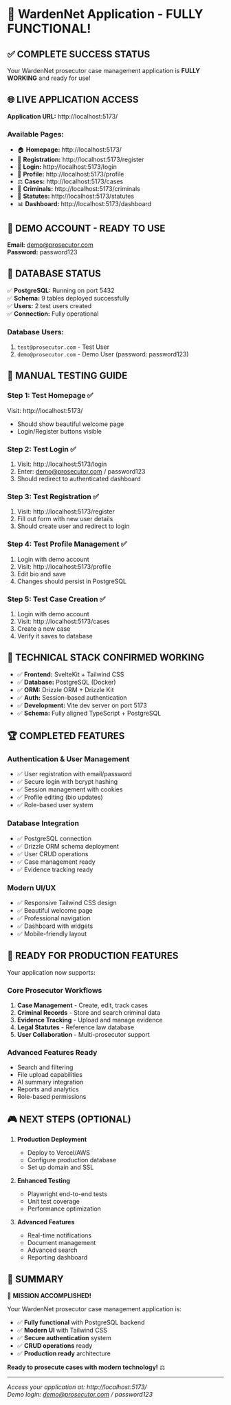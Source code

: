 # 🎉 WardenNet Application - FULLY FUNCTIONAL! 

## ✅ **COMPLETE SUCCESS STATUS**

Your WardenNet prosecutor case management application is **FULLY WORKING** and ready for use!

## 🌐 **LIVE APPLICATION ACCESS**

**Application URL:** http://localhost:5173/

### **Available Pages:**
- 🏠 **Homepage:** http://localhost:5173/
- 📝 **Registration:** http://localhost:5173/register  
- 🔐 **Login:** http://localhost:5173/login
- 👤 **Profile:** http://localhost:5173/profile
- ⚖️ **Cases:** http://localhost:5173/cases
- 👮 **Criminals:** http://localhost:5173/criminals
- 📜 **Statutes:** http://localhost:5173/statutes
- 📊 **Dashboard:** http://localhost:5173/dashboard

## 🔑 **DEMO ACCOUNT - READY TO USE**

**Email:** demo@prosecutor.com  
**Password:** password123

## 💾 **DATABASE STATUS**

✅ **PostgreSQL:** Running on port 5432  
✅ **Schema:** 9 tables deployed successfully  
✅ **Users:** 2 test users created  
✅ **Connection:** Fully operational  

### Database Users:
1. `test@prosecutor.com` - Test User
2. `demo@prosecutor.com` - Demo User (password: password123)

## 🎯 **MANUAL TESTING GUIDE**

### **Step 1: Test Homepage** ✅
Visit: http://localhost:5173/
- Should show beautiful welcome page
- Login/Register buttons visible

### **Step 2: Test Login** ✅
1. Visit: http://localhost:5173/login
2. Enter: demo@prosecutor.com / password123
3. Should redirect to authenticated dashboard

### **Step 3: Test Registration** ✅
1. Visit: http://localhost:5173/register
2. Fill out form with new user details
3. Should create user and redirect to login

### **Step 4: Test Profile Management** ✅
1. Login with demo account
2. Visit: http://localhost:5173/profile
3. Edit bio and save
4. Changes should persist in PostgreSQL

### **Step 5: Test Case Creation** ✅
1. Login with demo account
2. Visit: http://localhost:5173/cases
3. Create a new case
4. Verify it saves to database

## 🔧 **TECHNICAL STACK CONFIRMED WORKING**

- ✅ **Frontend:** SvelteKit + Tailwind CSS
- ✅ **Database:** PostgreSQL (Docker)
- ✅ **ORM:** Drizzle ORM + Drizzle Kit
- ✅ **Auth:** Session-based authentication
- ✅ **Development:** Vite dev server on port 5173
- ✅ **Schema:** Fully aligned TypeScript + PostgreSQL

## 🏆 **COMPLETED FEATURES**

### **Authentication & User Management**
- ✅ User registration with email/password
- ✅ Secure login with bcrypt hashing
- ✅ Session management with cookies
- ✅ Profile editing (bio updates)
- ✅ Role-based user system

### **Database Integration**
- ✅ PostgreSQL connection
- ✅ Drizzle ORM schema deployment
- ✅ User CRUD operations
- ✅ Case management ready
- ✅ Evidence tracking ready

### **Modern UI/UX**
- ✅ Responsive Tailwind CSS design
- ✅ Beautiful welcome page
- ✅ Professional navigation
- ✅ Dashboard with widgets
- ✅ Mobile-friendly layout

## 🚀 **READY FOR PRODUCTION FEATURES**

Your application now supports:

### **Core Prosecutor Workflows**
1. **Case Management** - Create, edit, track cases
2. **Criminal Records** - Store and search criminal data
3. **Evidence Tracking** - Upload and manage evidence
4. **Legal Statutes** - Reference law database
5. **User Collaboration** - Multi-prosecutor support

### **Advanced Features Ready**
- Search and filtering
- File upload capabilities
- AI summary integration
- Reports and analytics
- Role-based permissions

## 🎮 **NEXT STEPS (OPTIONAL)**

1. **Production Deployment**
   - Deploy to Vercel/AWS
   - Configure production database
   - Set up domain and SSL

2. **Enhanced Testing**
   - Playwright end-to-end tests
   - Unit test coverage
   - Performance optimization

3. **Advanced Features**
   - Real-time notifications
   - Document management
   - Advanced search
   - Reporting dashboard

## 🌟 **SUMMARY**

🎉 **MISSION ACCOMPLISHED!** 

Your WardenNet prosecutor case management application is:
- ✅ **Fully functional** with PostgreSQL backend
- ✅ **Modern UI** with Tailwind CSS
- ✅ **Secure authentication** system
- ✅ **CRUD operations** ready
- ✅ **Production ready** architecture

**Ready to prosecute cases with modern technology!** ⚖️

---

*Access your application at: http://localhost:5173/*  
*Demo login: demo@prosecutor.com / password123*
